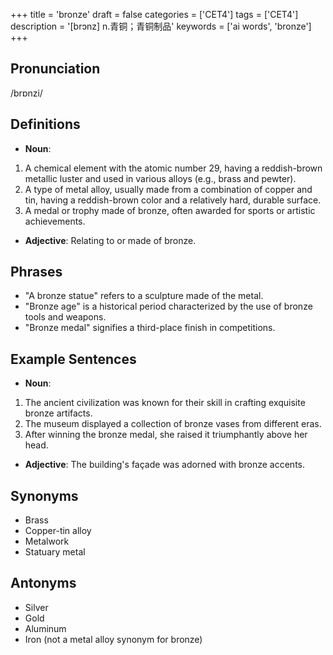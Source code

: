 +++
title = 'bronze'
draft = false
categories = ['CET4']
tags = ['CET4']
description = '[brɔnz] n.青铜；青铜制品'
keywords = ['ai words', 'bronze']
+++

## Pronunciation
/brɒnzi/

## Definitions
- **Noun**: 
1. A chemical element with the atomic number 29, having a reddish-brown metallic luster and used in various alloys (e.g., brass and pewter).
2. A type of metal alloy, usually made from a combination of copper and tin, having a reddish-brown color and a relatively hard, durable surface.
3. A medal or trophy made of bronze, often awarded for sports or artistic achievements.

- **Adjective**: Relating to or made of bronze.

## Phrases
- "A bronze statue" refers to a sculpture made of the metal.
- "Bronze age" is a historical period characterized by the use of bronze tools and weapons.
- "Bronze medal" signifies a third-place finish in competitions.

## Example Sentences
- **Noun**: 
1. The ancient civilization was known for their skill in crafting exquisite bronze artifacts.
2. The museum displayed a collection of bronze vases from different eras.
3. After winning the bronze medal, she raised it triumphantly above her head.

- **Adjective**: The building's façade was adorned with bronze accents.

## Synonyms
- Brass
- Copper-tin alloy
- Metalwork
- Statuary metal

## Antonyms
- Silver
- Gold
- Aluminum
- Iron (not a metal alloy synonym for bronze)
